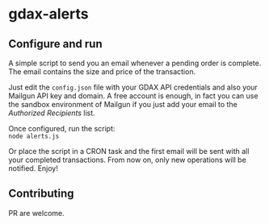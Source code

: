 # gdax-alerts

## Configure and run
A simple script to send you an email whenever a pending order is complete.  
The email contains the size and price of the transaction.

Just edit the `config.json` file with your GDAX API credentials and also your Mailgun API key and domain. A free account is enough,
in fact you can use the sandbox environment of Mailgun if you just add your email to the *Authorized Recipients* list.

Once configured, run the script:  
`node alerts.js`

Or place the script in a CRON task and the first email will be sent with all your completed transactions. From now on, only new
operations will be notified. Enjoy!

## Contributing
PR are welcome.

